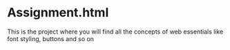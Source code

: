 # Assignment.html
This is the project where you will find all the concepts of web essentials like font styling, buttons and so on 
